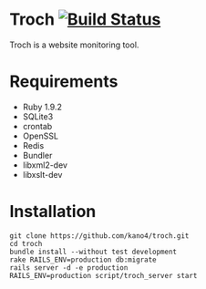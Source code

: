 # Troch [![Build Status](https://secure.travis-ci.org/kano4/troch.png)](http://travis-ci.org/kano4/troch)
Troch is a website monitoring tool.

# Requirements
- Ruby 1.9.2
- SQLite3
- crontab
- OpenSSL
- Redis
- Bundler
- libxml2-dev
- libxslt-dev

# Installation
    git clone https://github.com/kano4/troch.git
    cd troch
    bundle install --without test development
    rake RAILS_ENV=production db:migrate
    rails server -d -e production
    RAILS_ENV=production script/troch_server start
